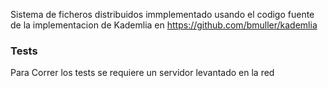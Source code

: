 Sistema de ficheros distribuidos immplementado usando el codigo fuente de la implementacion de Kademlia en https://github.com/bmuller/kademlia 

### Tests
Para Correr los tests se requiere un servidor levantado en la red